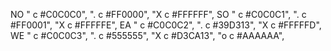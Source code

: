 NO
"  c #C0C0C0",
". c #FF0000",
"X c #FFFFFF",
SO
"  c #C0C0C1",
". c #FF0001",
"X c #FFFFFE",
EA
"  c #C0C0C2",
". c #39D313",
"X c #FFFFFD",
WE
"  c #C0C0C3",
". c #555555",
"X c #D3CA13",
"o c #AAAAAA",